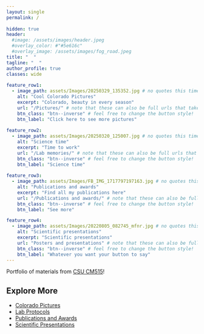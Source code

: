 ```yaml
---
layout: single
permalink: / 
     
hidden: true
header:
  #image: /assets/images/header.jpeg
  #overlay_color: #"#5e616c"
  #overlay_image: /assets/images/fog_road.jpeg
title: "  "
tagline: "  "   
author_profile: true
classes: wide
   
feature_row1:
  - image_path: assets/Images/20250329_135352.jpg # no quotes this time
    alt: "Cool Colorado Pictures"
    excerpt: "Colorado, beauty in every season"
    url: "/Pictures/" # note that these can also be full urls that take people to other sites
    btn_class: "btn--inverse" # feel free to change the button style!
    btn_label: "Click here to see more pictures"
    
feature_row2:
  - image_path: assets/Images/20250320_125007.jpg # no quotes this time
    alt: "Science time"
    excerpt: "Time to work"
    url: "/Lab memories/" # note that these can also be full urls that take people to other sites
    btn_class: "btn--inverse" # feel free to change the button style!
    btn_label: "Science time"
    
feature_row3:
  - image_path: assets/Images/FB_IMG_1717797197163.jpg # no quotes this time
    alt: "Publications and awards"
    excerpt: "Find all my publications here"
    url: "/Publications and awards/" # note that these can also be full urls that take people to other sites
    btn_class: "btn--inverse" # feel free to change the button style!
    btn_label: "See more"

feature_row4:
  - image_path: assets/Images/20220805_082745_mfnr.jpg # no quotes this time
    alt: "Scientific presentations"
    excerpt: "Scientific presentations"
    url: "Posters and presentations" # note that these can also be full urls that take people to other sites
    btn_class: "btn--inverse" # feel free to change the button style!
    btn_label: "Whatever you want your button to say" 
---
```


Portfolio of materials from [CSU CM515](https://github.com/Colorado-State-University-CMB/CM515-course-2025/tree/main)! 

## Explore More

- [Colorado Pictures](/colorado-pictures/)
- [Lab Protocols](/lab-protocols/)
- [Publications and Awards](/publications-awards/)
- [Scientific Presentations](/scientific-presentations/)

